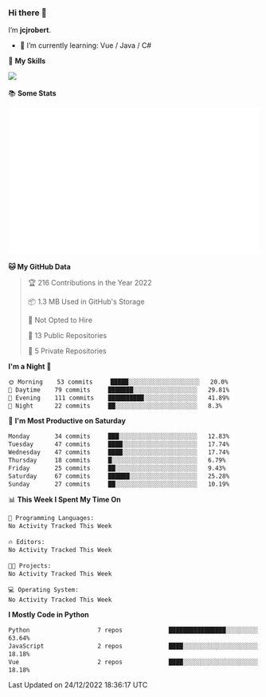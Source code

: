 ### Hi there 👋

I’m **jcjrobert**.

- 🌱 I’m currently learning: Vue / Java / C#

🌟 **My Skills**

![](https://img.shields.io/badge/-Python-3e74a2?style=flat-square&logo=Python&logoColor=fff)

📚 **Some Stats**

![](https://github.com/jcjrobert/github-stats/blob/master/generated/overview.svg)

<!--START_SECTION:waka-->
**🐱 My GitHub Data** 

> 🏆 216 Contributions in the Year 2022
 > 
> 📦 1.3 MB Used in GitHub's Storage 
 > 
> 🚫 Not Opted to Hire
 > 
> 📜 13 Public Repositories 
 > 
> 🔑 5 Private Repositories  
 > 
**I'm a Night 🦉** 

```text
🌞 Morning    53 commits     █████░░░░░░░░░░░░░░░░░░░░   20.0% 
🌆 Daytime    79 commits     ███████░░░░░░░░░░░░░░░░░░   29.81% 
🌃 Evening    111 commits    ██████████░░░░░░░░░░░░░░░   41.89% 
🌙 Night      22 commits     ██░░░░░░░░░░░░░░░░░░░░░░░   8.3%

```
📅 **I'm Most Productive on Saturday** 

```text
Monday       34 commits     ███░░░░░░░░░░░░░░░░░░░░░░   12.83% 
Tuesday      47 commits     ████░░░░░░░░░░░░░░░░░░░░░   17.74% 
Wednesday    47 commits     ████░░░░░░░░░░░░░░░░░░░░░   17.74% 
Thursday     18 commits     █░░░░░░░░░░░░░░░░░░░░░░░░   6.79% 
Friday       25 commits     ██░░░░░░░░░░░░░░░░░░░░░░░   9.43% 
Saturday     67 commits     ██████░░░░░░░░░░░░░░░░░░░   25.28% 
Sunday       27 commits     ██░░░░░░░░░░░░░░░░░░░░░░░   10.19%

```


📊 **This Week I Spent My Time On** 

```text
💬 Programming Languages: 
No Activity Tracked This Week

🔥 Editors: 
No Activity Tracked This Week

🐱‍💻 Projects: 
No Activity Tracked This Week

💻 Operating System: 
No Activity Tracked This Week

```

**I Mostly Code in Python** 

```text
Python                   7 repos             ████████████████░░░░░░░░░   63.64% 
JavaScript               2 repos             ████░░░░░░░░░░░░░░░░░░░░░   18.18% 
Vue                      2 repos             ████░░░░░░░░░░░░░░░░░░░░░   18.18%

```



 Last Updated on 24/12/2022 18:36:17 UTC
<!--END_SECTION:waka-->
